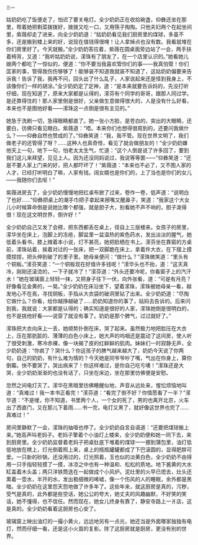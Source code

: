     三一 

   姑奶奶吃了饭便走了，怕迟了要关电灯。全少奶奶正在收拾碗盏，仰彝还坐在那里，帮着她把剩菜拨拨好，拨拨又吃一口，又用筷子掏掏。只他夫妇两个在起坐间里，紫薇却走了进来，向全少奶奶道：“姑奶奶看见我们厨房里的煤球，多虽不多，还是搬到楼上来的好，说现在值钱得很哩！让人拿掉点也没有数。我看就堆在你们房里好了。今天就搬。”全少奶奶答应着，紫薇在圆桌面旁边站了一会，两手扶着椅背，又道：“我听姑奶奶说，潆珠有了朋友了，在一个店里认识的。”她看她儿媳两个都吃了一惊似的，便道：“你不要当我喜欢管你们的事——我真怕管！你们匡家的事，管得我伤伤够够了！能够装不知道我就装不知道了，这姑奶奶偏要来告诉我！告诉了我，我再不问，回头出了什么乱子，人家说起来还是怪到我身上，不该像你们一样的胡涂。”全少奶奶定了定神，道：“是本来就要告诉妈的，先没打听仔细，现在知道了，原来大家都是认得的，潆芬有个同学的哥哥，跟那人同过学。是还靠得住的！那人家里倒是很好，父亲做生意做得很大的，人是没有什么好看，本来也不是图他好看——潆珠这一点倒是很有主见的。”

   她急于洗刷一切，急得眼睛都直了。她一张小方脸，是苍白的，突出的大眼睛，还要白，彷佛只看见眼白。紫薇道：“唔。本来你们也想得很周到的，还要问我做什么？——仰彝自然也赞成的了。”仰彝笑道：“我，我不管。现在世界文明了，我们做老子的还管得了呀？……这种人也真奇怪，看见了就会做朋友的！”全少奶奶嫌他天上一句，地下一句，怕老太太生气，忙道：“这个人倒是说了许多回了，要到我们这儿来拜望，见见上人。因为还没同妈说过，我说等等罢——”仰彝笑道：“还是不要人家上门来的好，把人都吓坏了！”紫薇道：“本来也不必了，又不图人家的人才，已经打听明白了嘛，人家有钱。阔女婿也是你们的，上了当也是你们的女儿——我随你们去呕！”

   紫薇进房去了，全少奶奶慢慢地把红桌布掀了过来，卷作一卷，低声道：“说明白了也好……”仰彝把桌上的潮手巾把子拿起来擦嘴又醒鼻子，笑道：“我家这个大女儿小时候算命倒是说她比哪个都强，就是胆子大，别看她不声不响的，胆子泼得很！现在这文明世界，倒许好！”

   全少奶奶自己又发了会楞，把东西都丢在桌上，径自上三层楼来。女孩子的房里，潆华坐在床上，泡脚上的冻疮，脚盆里一盆温热的紫色药水，发出淡淡的腥气，她低着头看书，膝上摊着本小说，灯不甚亮，她把脸栖在书上。潆芬坐在靠窗的方桌前，潆珠站着，挨着对过的一张床，把一双脚跪在床上，拿着件大衣，在下摆上摸摸捏捏，把头伸到破了的里子里。她母亲便问：“做什么？”潆珠微笑道：“里头有个铜板。”潆芬笑道：“一个铜板现在好值许多钱呢！”潆华头也不抬，道：“这天真冷，刚刚还滚烫的，一下子就冷了！”潆芬道：“外头还要冷呢，你看窗子上的汽汗水！”她在玻璃窗上轻轻一抹，又把身子往下一伏，向外张看，道：“可是有月亮？好像看见金黄的，一晃。”全少奶奶在床沿坐下，望着潆珠，潆珠被她母亲一看，越发地心不在焉，寻找铜板，手指从大衣袋的破洞里钻了出来。全少奶奶道：“尽掏它做什么？你看，给你越挣越破了……奶奶知道你的事了，姑妈去告诉的。后来问到我，我就说：大家都是认得的；确实知道是很好的人家，潆珠她倒是很明白的，也不是挑他好看——说穿了就没有事了。奶奶是那个脾气，过过就好了。”

   潆珠把大衣向床上一丢，她顺势扑倒在床，哭了起来。虽然极力地把脸压在大衣上，压在那肮脏的、薄薄的白色小床上，她大声的呜咽还是震动了这间房，使人听了很受刺激，寒冷赤裸，像一块揭了皮的红鲜鲜的肌肉。妹妹们一时寂静无声，全少奶奶道：“你疯了？哭什么？你这孩子的脾气越来越大了，奶奶今天说了你两句，自己的奶奶，有什么难为情的？今天她是同爷爷吵了嘴，气出在你身上，算你倒霉。快不要哭了，哭出病来了！你这样难过，是你自己吃亏噢！”潆珠还是大哭，全少奶奶渐渐的也没有话了，只坐在床边，坐在那里彷佛便是安慰。

   忽然之间电灯灭了。潆华在黑暗里彷佛睡醒似地，声音从远处来，惺忪烦恼地叫道：“真难过！我一本书正看完！”潆芬道：“看完了倒不好？你情愿看了一半？”潆华道：“不是嗳，你不知道，书里两个人，一个女的死了，男的也离开北京，火车出了西直门，又在那儿下着雨……书一完，电灯又黑了，就好像这世界也完了……真难过！”

   房间里静默了一会，潆珠的抽噎也停了。全少奶奶自言自语道：“还要把煤球搬上来。”她高声叫老妈子。老妈子擎着个小油灯上楼来，全少奶奶便和她一同下去，来到厨房里。全少奶奶监督着老妈子把桌肚底下堆着的煤球一一挪到蒲包里，油灯低低地放在櫈上，灯光倒着照上来，桌上的瓶瓶罐罐都成了下巴滚圆的，显得肥胖可爱。一只新的砂锅，还没用过的，灯光照着，玉也似的淡黄白色，全少奶奶不由得用一只手指轻轻摸了一摸，冰凉之中也有一种温和、松松的质地。地下酱黄的大水缸盖着木头盖；两只洋铁筒迭在一起做成个小风炉。泥灶里的火早已熄去，灶头还熏着一壶水，半开的水，发出极细微的唏嘘，像一个伤风的人的睡眠，余外都是黑暗。全少奶奶在这里怨天怨地做了许多年了。这些年来，就这厨房是真的，污秽，受气是真的，此外都是些空话，她公公的夸大，她丈夫的风趣幽默，不好笑的笑话，她不懂得，也不信任。然而现在，她女儿终身有靠了，静安寺路上一爿店，这是真的。全少奶奶看着这厨房也心安了。

   玻璃窗上映出油灯的一撮小黄火，远远地另有一点光，她还当是外面哪家独独有电灯，然而仔细一看，还是这小火苗的复影。除了这厨房就是厨房，更没有别的世界。

